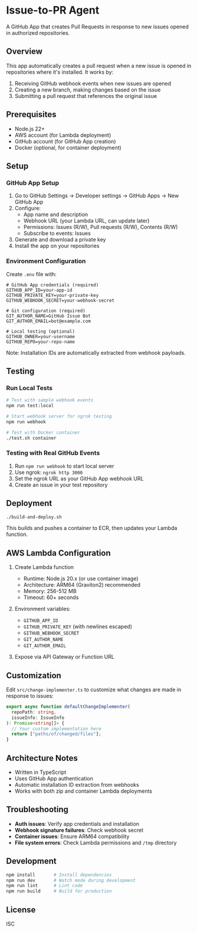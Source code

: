 # Issue-to-PR Agent

A GitHub App that creates Pull Requests in response to new issues opened in authorized repositories.

## Overview

This app automatically creates a pull request when a new issue is opened in repositories where it's installed. It works by:

1. Receiving GitHub webhook events when new issues are opened
2. Creating a new branch, making changes based on the issue
3. Submitting a pull request that references the original issue

## Prerequisites

- Node.js 22+
- AWS account (for Lambda deployment)
- GitHub account (for GitHub App creation)
- Docker (optional, for container deployment)

## Setup

### GitHub App Setup

1. Go to GitHub Settings → Developer settings → GitHub Apps → New GitHub App
2. Configure:
   - App name and description
   - Webhook URL (your Lambda URL, can update later)
   - Permissions: Issues (R/W), Pull requests (R/W), Contents (R/W)
   - Subscribe to events: Issues
3. Generate and download a private key
4. Install the app on your repositories

### Environment Configuration

Create `.env` file with:

```
# GitHub App credentials (required)
GITHUB_APP_ID=your-app-id
GITHUB_PRIVATE_KEY=your-private-key
GITHUB_WEBHOOK_SECRET=your-webhook-secret

# Git configuration (required)
GIT_AUTHOR_NAME=GitHub Issue Bot
GIT_AUTHOR_EMAIL=bot@example.com

# Local testing (optional)
GITHUB_OWNER=your-username
GITHUB_REPO=your-repo-name
```

Note: Installation IDs are automatically extracted from webhook payloads.

## Testing

### Run Local Tests

```bash
# Test with sample webhook events
npm run test:local

# Start webhook server for ngrok testing
npm run webhook

# Test with Docker container
./test.sh container
```

### Testing with Real GitHub Events

1. Run `npm run webhook` to start local server
2. Use ngrok: `ngrok http 3000`
3. Set the ngrok URL as your GitHub App webhook URL
4. Create an issue in your test repository

## Deployment

```bash
./build-and-deploy.sh
```

This builds and pushes a container to ECR, then updates your Lambda function.

## AWS Lambda Configuration

1. Create Lambda function

   - Runtime: Node.js 20.x (or use container image)
   - Architecture: ARM64 (Graviton2) recommended
   - Memory: 256-512 MB
   - Timeout: 60+ seconds

2. Environment variables:

   - `GITHUB_APP_ID`
   - `GITHUB_PRIVATE_KEY` (with newlines escaped)
   - `GITHUB_WEBHOOK_SECRET`
   - `GIT_AUTHOR_NAME`
   - `GIT_AUTHOR_EMAIL`

3. Expose via API Gateway or Function URL

## Customization

Edit `src/change-implementer.ts` to customize what changes are made in response to issues:

```typescript
export async function defaultChangeImplementer(
  repoPath: string,
  issueInfo: IssueInfo
): Promise<string[]> {
  // Your custom implementation here
  return ["paths/of/changed/files"];
}
```

## Architecture Notes

- Written in TypeScript
- Uses GitHub App authentication
- Automatic installation ID extraction from webhooks
- Works with both zip and container Lambda deployments

## Troubleshooting

- **Auth issues**: Verify app credentials and installation
- **Webhook signature failures**: Check webhook secret
- **Container issues**: Ensure ARM64 compatibility
- **File system errors**: Check Lambda permissions and `/tmp` directory

## Development

```bash
npm install       # Install dependencies
npm run dev       # Watch mode during development
npm run lint      # Lint code
npm run build     # Build for production
```

## License

ISC
